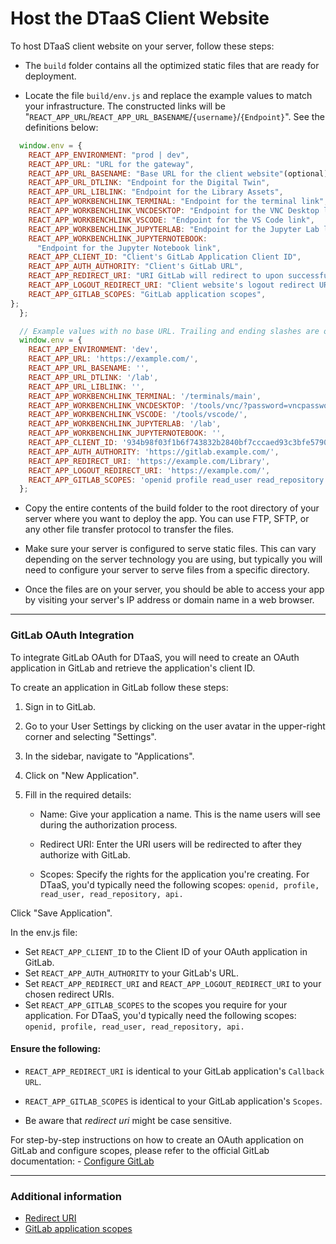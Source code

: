# Host the DTaaS Client Website

To host DTaaS client website on your server, follow these steps:

- The `build` folder contains all the optimized static files that are ready for deployment.

- Locate the file `build/env.js` and replace the example values to match your infrastructure. The constructed links will be "`REACT_APP_URL`/`REACT_APP_URL_BASENAME`/`{username}`/`{Endpoint}`". See the definitions below:

```js
  window.env = {
    REACT_APP_ENVIRONMENT: "prod | dev",
    REACT_APP_URL: "URL for the gateway",
    REACT_APP_URL_BASENAME: "Base URL for the client website"(optional),
    REACT_APP_URL_DTLINK: "Endpoint for the Digital Twin",
    REACT_APP_URL_LIBLINK: "Endpoint for the Library Assets",
    REACT_APP_WORKBENCHLINK_TERMINAL: "Endpoint for the terminal link",
    REACT_APP_WORKBENCHLINK_VNCDESKTOP: "Endpoint for the VNC Desktop link",
    REACT_APP_WORKBENCHLINK_VSCODE: "Endpoint for the VS Code link",
    REACT_APP_WORKBENCHLINK_JUPYTERLAB: "Endpoint for the Jupyter Lab link",
    REACT_APP_WORKBENCHLINK_JUPYTERNOTEBOOK:
      "Endpoint for the Jupyter Notebook link",
    REACT_APP_CLIENT_ID: "Client's GitLab Application Client ID", 
    REACT_APP_AUTH_AUTHORITY: "Client's GitLab URL",
    REACT_APP_REDIRECT_URI: "URI GitLab will redirect to upon successful sign in",
    REACT_APP_LOGOUT_REDIRECT_URI: "Client website's logout redirect URI",
    REACT_APP_GITLAB_SCOPES: "GitLab application scopes",
};
  };

  // Example values with no base URL. Trailing and ending slashes are optional.
  window.env = {
    REACT_APP_ENVIRONMENT: 'dev',
    REACT_APP_URL: 'https://example.com/',
    REACT_APP_URL_BASENAME: '',
    REACT_APP_URL_DTLINK: '/lab',
    REACT_APP_URL_LIBLINK: '',
    REACT_APP_WORKBENCHLINK_TERMINAL: '/terminals/main',
    REACT_APP_WORKBENCHLINK_VNCDESKTOP: '/tools/vnc/?password=vncpassword',
    REACT_APP_WORKBENCHLINK_VSCODE: '/tools/vscode/',
    REACT_APP_WORKBENCHLINK_JUPYTERLAB: '/lab',
    REACT_APP_WORKBENCHLINK_JUPYTERNOTEBOOK: '',
    REACT_APP_CLIENT_ID: '934b98f03f1b6f743832b2840bf7cccaed93c3bfe579093dd0942a433691ccc0',
    REACT_APP_AUTH_AUTHORITY: 'https://gitlab.example.com/',
    REACT_APP_REDIRECT_URI: 'https://example.com/Library',
    REACT_APP_LOGOUT_REDIRECT_URI: 'https://example.com/',
    REACT_APP_GITLAB_SCOPES: 'openid profile read_user read_repository api',
  };
  ```

- Copy the entire contents of the build folder to the root directory of your server where you want to deploy the app. You can use FTP, SFTP, or any other file transfer protocol to transfer the files.

- Make sure your server is configured to serve static files. This can vary depending on the server technology you are using, but typically you will need to configure your server to serve files from a specific directory.

- Once the files are on your server, you should be able to access your app by visiting your server's IP address or domain name in a web browser.

---
### GitLab OAuth Integration

To integrate GitLab OAuth for DTaaS, you will need to create an OAuth application in GitLab and retrieve the application's client ID.

To create an application in GitLab follow these steps:

1. Sign in to GitLab.

2. Go to your User Settings by clicking on the user avatar in the upper-right corner and selecting "Settings".

3. In the sidebar, navigate to "Applications".

4. Click on "New Application".

5. Fill in the required details: 
    - Name: Give your application a name. This is the name users will see during the authorization process.

    - Redirect URI: Enter the URI users will be redirected to after they authorize with GitLab.

    - Scopes: Specify the rights for the application you're creating. For DTaaS, you'd typically need the following scopes: `openid, profile, read_user, read_repository, api.`

Click "Save Application".

In the env.js file:

- Set `REACT_APP_CLIENT_ID` to the Client ID of your OAuth application in GitLab.
- Set `REACT_APP_AUTH_AUTHORITY` to your GitLab's URL.
- Set `REACT_APP_REDIRECT_URI` and `REACT_APP_LOGOUT_REDIRECT_URI` to your chosen redirect URIs.
- Set `REACT_APP_GITLAB_SCOPES` to the scopes you require for your application. For DTaaS, you'd typically need the following scopes: `openid, profile, read_user, read_repository, api.`

#### Ensure the following:

- `REACT_APP_REDIRECT_URI` is identical to your GitLab application's `Callback URL`.
- `REACT_APP_GITLAB_SCOPES` is identical to your GitLab application's `Scopes`.

- Be aware that _redirect uri_ might be case sensitive.

For step-by-step instructions on how to create an OAuth application on GitLab and configure scopes, please refer to the official GitLab documentation: - [Configure GitLab](https://docs.gitlab.com/ee/integration/oauth_provider.html)

---

### Additional information

- [Redirect URI](https://www.oauth.com/oauth2-servers/redirect-uris/)
- [GitLab application scopes](https://docs.gitlab.com/ee/integration/oauth_provider.html#view-all-authorized-applications)


